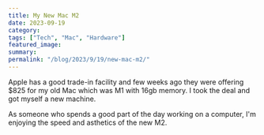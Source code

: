 ```yaml
---
title: My New Mac M2
date: 2023-09-19
category: 
tags: ["Tech", "Mac", "Hardware"]
featured_image: 
summary: 
permalink: "/blog/2023/9/19/new-mac-m2/"
---
```


Apple has a good trade-in facility and few weeks ago they were offering $825 for my old Mac which was M1 with 16gb memory. I took the deal and got myself a new machine.

As someone who spends a good part of the day working on a computer, I'm enjoying the speed and asthetics of the new M2.

